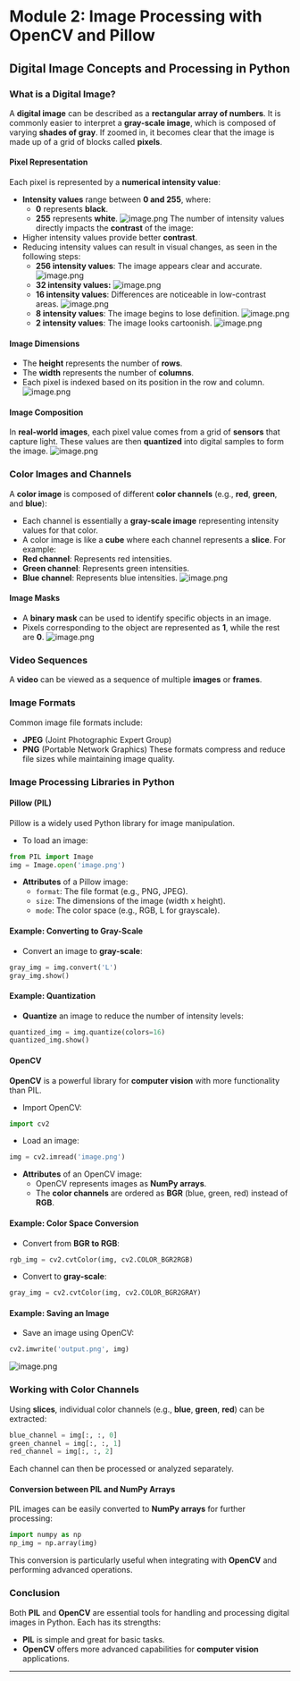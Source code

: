 

# Module 2: Image Processing with OpenCV and Pillow
## Digital Image Concepts and Processing in Python
### What is a Digital Image?
A **digital image** can be described as a **rectangular array of numbers**. It is commonly easier to interpret a **gray-scale image**, which is composed of varying **shades of gray**. If zoomed in, it becomes clear that the image is made up of a grid of blocks called **pixels**.
#### Pixel Representation
Each pixel is represented by a **numerical intensity value**:
- **Intensity values** range between **0 and 255**, where:
	- **0** represents **black**.
	- **255** represents **white**.
![image.png](https://prod-files-secure.s3.us-west-2.amazonaws.com/03e82b26-cccb-4906-bb56-adabcbdc0655/fa1bb4aa-313a-44c2-a7b3-7fa4a8432b08/image.png?X-Amz-Algorithm=AWS4-HMAC-SHA256&X-Amz-Content-Sha256=UNSIGNED-PAYLOAD&X-Amz-Credential=ASIAZI2LB466WYHKA7H6%2F20250130%2Fus-west-2%2Fs3%2Faws4_request&X-Amz-Date=20250130T191125Z&X-Amz-Expires=3600&X-Amz-Security-Token=IQoJb3JpZ2luX2VjEKP%2F%2F%2F%2F%2F%2F%2F%2F%2F%2FwEaCXVzLXdlc3QtMiJHMEUCIGNUqnQ3cPRLxyBIVis5Z2gff70AmbUvriaZ8lb6ri8BAiEAwYez6DoXEH0725j0yKu%2BYcbqGwNEe37MoARPRj8JbC4qiAQIrP%2F%2F%2F%2F%2F%2F%2F%2F%2F%2FARAAGgw2Mzc0MjMxODM4MDUiDBxnUSTmRSiAREq25SrcA6zFL9ocR1txcMzbJeE9pSqTjhUSe7XVUDBVz4wJ9tKY5fzW3lctZXF%2BPqpUeHVcfGizrDbTbEGRBGhbkX2pxxxOFq6J7rDharGL%2Bx0rV%2FUxAvEhWyzqFF%2FDAiX1QeoCnXxeSWujzBBJG8T0%2FuoYZ0D%2FhujwtqEyzR4wT2UC4OnBpMEyvSUl5aKeI79SQyvNif3AfebRV2Am84wl4k%2FRUB%2B%2FDnsha7xUdgKgAItOgJwF1kXLEMbE9jf%2FsgdDLgVsmo9603x%2B0tbyRTX2HxQov8A%2Fftz7Ty582JOR5TbGWs8JnsuW2IIBNym6hsRAsiViB5a%2BY6UZGqTIiJEbMH3uva4Hp8sHBJtXKAiN5UeziWcn9woHthPhCjE%2FykBhe6s5XMq71Dnurbv2MmMx%2BOojEskxsxXRVYjIz88Rv%2FC%2Fm%2BRfcTvQL%2FByRJECSK4eTTuHRElBOAs1DGwwYyem24THSh1fosbfVf2HjsgUbGSv%2FRdUXfYZ13lZiNX5%2FSBGwxUL4LMQtkthurLkhlINATI%2Fz9tyH65xqdqEd9BUbnotvg5p7LRgD%2BirAHesvXo8SseVZgQwmNZ6bG51lhu61v9WCXspHEPnJNF62UiGg6Flp28%2BBVcP9sSB0FG%2BzNVrMIGO77wGOqUBCEzR4%2FTdHs%2FXejKPpQVLrs1ndJZ0iGOX5sEsXMlrbU2wsegBKGOW8n75M9tYU1UnorMK4IM90GVnzxoTc9zCrI43NP%2BVHRj0NdBNnIDk2vw%2BeHqNR98BTtrDheXmCqU7V6Ckzpf%2FYgJQjuhqzHPckflpqBgfQ4ceW%2F6xqWrLl%2FWHcEZodPUN5Q9q2fDjf%2BbiE9bCdUsAkSKet3cVoPh9VcS1o%2F5d&X-Amz-Signature=e4db9b1205a40f3ac8556130048f6ddf8e2a7d06f19a7a7b2ff9b56604bc044b&X-Amz-SignedHeaders=host&x-id=GetObject)
The number of intensity values directly impacts the **contrast** of the image:
- Higher intensity values provide better **contrast**.
- Reducing intensity values can result in visual changes, as seen in the following steps:
	- **256 intensity values**: The image appears clear and accurate.
![image.png](https://prod-files-secure.s3.us-west-2.amazonaws.com/03e82b26-cccb-4906-bb56-adabcbdc0655/0de7dfb4-99dc-4b87-8932-5165b3c3b775/image.png?X-Amz-Algorithm=AWS4-HMAC-SHA256&X-Amz-Content-Sha256=UNSIGNED-PAYLOAD&X-Amz-Credential=ASIAZI2LB4664SAELFG5%2F20250130%2Fus-west-2%2Fs3%2Faws4_request&X-Amz-Date=20250130T191125Z&X-Amz-Expires=3600&X-Amz-Security-Token=IQoJb3JpZ2luX2VjEKP%2F%2F%2F%2F%2F%2F%2F%2F%2F%2FwEaCXVzLXdlc3QtMiJHMEUCIBzeL6EsO89J8k4a5vZ8Soelc0U4oGZDmjoaQnz22p2xAiEAylpAd4C61DdrQKnj%2BAs8ryVoaWmZnrGm5J5WY4ikPyMqiAQIrP%2F%2F%2F%2F%2F%2F%2F%2F%2F%2FARAAGgw2Mzc0MjMxODM4MDUiDEuKZzDYm%2BEksu2%2BySrcA%2BgWyqbEl%2FGEwRNJ7bIj7htp%2BCSG94m0l30Zx1w7OVpbIEkwK6Bf2mHPGD2YjDHp0%2FM8Y3Br54mBOn7%2B0wbc2IyVvh0FkYpW2T97NoeljbalxlVFtYm5LyBRSkY3bTGO7C6C%2Ff5%2FetVbjU7cBQxm09SU%2FPCWtgrS3SjaT0SzWAbO3KuulD7lq%2BFRz28syAcLEAPK2EOk%2BeYI90UVJDOMOist8zS%2FqVt3Z87Qs3Hg1Vs7cjFUpqi%2FG1vIKouqUOrj7A7s6vzgXN4vNsUiikAL293Kx0m8aSsPJx0t3cUybw%2F0L5bfOGqCThOQfRaEmgxqh8CxGpu1165fvK8l%2FSEn7QKvW1AuEdzLPrC0aIdD%2BpcHNBL%2Fk5UElj4cYihrJ7hT%2BIXN0HliaoVrqPDHX1Rc24OrE3waxcSTatLlk7WWQ5PGyljjFJyw9l35L6lTPXlTryS5nvrL%2Fw4Zyj4K0VBzXKGZf1AF5%2BJasFuwMo1NbubWGWKz3WsEUuhVEdju92pjQvb%2FttiYCHRlD5JYyWsZvpD72etRranjGpzotiFtG1KNpWaS9cnk4BpiXyEQRUmC%2Bptm4sjH%2BUT5mUiNuSz3%2BXdg0QO5%2FDzqhn23IfShQCh7g3SWyLS0bzQANcbCMJyO77wGOqUBL%2BDXalM00GaUe8TSbvjRL%2FwqFqEFFP2mZV%2BZARw0M10yoC8hD15LbznHAAtL88royamr7MMOO650hLNr8ydyE9ioIHrlvO3PyLLkLvcbEtzanZEUMx36lo8k%2BmbVXJdkrxdC1ixReGrX5yDDc8Hrk2ogcvqbUI%2B%2BVwm4stfS6b8QI3F3qGpU2Gy%2Beu%2BZJZWf%2B6ltfy%2F6Fe7lxwRl6%2FznplXHVYHj&X-Amz-Signature=1087a39feb3640e1dc69cae488cef1425c5ebd0a34029bae4929c885e3a8f761&X-Amz-SignedHeaders=host&x-id=GetObject)
	- **32 intensity values:**
![image.png](https://prod-files-secure.s3.us-west-2.amazonaws.com/03e82b26-cccb-4906-bb56-adabcbdc0655/7eb81f08-b190-4c5a-ba2b-2a498a15b2c4/image.png?X-Amz-Algorithm=AWS4-HMAC-SHA256&X-Amz-Content-Sha256=UNSIGNED-PAYLOAD&X-Amz-Credential=ASIAZI2LB4664SAELFG5%2F20250130%2Fus-west-2%2Fs3%2Faws4_request&X-Amz-Date=20250130T191125Z&X-Amz-Expires=3600&X-Amz-Security-Token=IQoJb3JpZ2luX2VjEKP%2F%2F%2F%2F%2F%2F%2F%2F%2F%2FwEaCXVzLXdlc3QtMiJHMEUCIBzeL6EsO89J8k4a5vZ8Soelc0U4oGZDmjoaQnz22p2xAiEAylpAd4C61DdrQKnj%2BAs8ryVoaWmZnrGm5J5WY4ikPyMqiAQIrP%2F%2F%2F%2F%2F%2F%2F%2F%2F%2FARAAGgw2Mzc0MjMxODM4MDUiDEuKZzDYm%2BEksu2%2BySrcA%2BgWyqbEl%2FGEwRNJ7bIj7htp%2BCSG94m0l30Zx1w7OVpbIEkwK6Bf2mHPGD2YjDHp0%2FM8Y3Br54mBOn7%2B0wbc2IyVvh0FkYpW2T97NoeljbalxlVFtYm5LyBRSkY3bTGO7C6C%2Ff5%2FetVbjU7cBQxm09SU%2FPCWtgrS3SjaT0SzWAbO3KuulD7lq%2BFRz28syAcLEAPK2EOk%2BeYI90UVJDOMOist8zS%2FqVt3Z87Qs3Hg1Vs7cjFUpqi%2FG1vIKouqUOrj7A7s6vzgXN4vNsUiikAL293Kx0m8aSsPJx0t3cUybw%2F0L5bfOGqCThOQfRaEmgxqh8CxGpu1165fvK8l%2FSEn7QKvW1AuEdzLPrC0aIdD%2BpcHNBL%2Fk5UElj4cYihrJ7hT%2BIXN0HliaoVrqPDHX1Rc24OrE3waxcSTatLlk7WWQ5PGyljjFJyw9l35L6lTPXlTryS5nvrL%2Fw4Zyj4K0VBzXKGZf1AF5%2BJasFuwMo1NbubWGWKz3WsEUuhVEdju92pjQvb%2FttiYCHRlD5JYyWsZvpD72etRranjGpzotiFtG1KNpWaS9cnk4BpiXyEQRUmC%2Bptm4sjH%2BUT5mUiNuSz3%2BXdg0QO5%2FDzqhn23IfShQCh7g3SWyLS0bzQANcbCMJyO77wGOqUBL%2BDXalM00GaUe8TSbvjRL%2FwqFqEFFP2mZV%2BZARw0M10yoC8hD15LbznHAAtL88royamr7MMOO650hLNr8ydyE9ioIHrlvO3PyLLkLvcbEtzanZEUMx36lo8k%2BmbVXJdkrxdC1ixReGrX5yDDc8Hrk2ogcvqbUI%2B%2BVwm4stfS6b8QI3F3qGpU2Gy%2Beu%2BZJZWf%2B6ltfy%2F6Fe7lxwRl6%2FznplXHVYHj&X-Amz-Signature=57ed76c4874a8e81d9f503d08305f4ded735f167125dec1969a4647baca41d90&X-Amz-SignedHeaders=host&x-id=GetObject)
	- **16 intensity values**: Differences are noticeable in low-contrast areas.
![image.png](https://prod-files-secure.s3.us-west-2.amazonaws.com/03e82b26-cccb-4906-bb56-adabcbdc0655/6bf56d44-9a14-4b7b-98c2-1f00b8630f0c/image.png?X-Amz-Algorithm=AWS4-HMAC-SHA256&X-Amz-Content-Sha256=UNSIGNED-PAYLOAD&X-Amz-Credential=ASIAZI2LB4664SAELFG5%2F20250130%2Fus-west-2%2Fs3%2Faws4_request&X-Amz-Date=20250130T191125Z&X-Amz-Expires=3600&X-Amz-Security-Token=IQoJb3JpZ2luX2VjEKP%2F%2F%2F%2F%2F%2F%2F%2F%2F%2FwEaCXVzLXdlc3QtMiJHMEUCIBzeL6EsO89J8k4a5vZ8Soelc0U4oGZDmjoaQnz22p2xAiEAylpAd4C61DdrQKnj%2BAs8ryVoaWmZnrGm5J5WY4ikPyMqiAQIrP%2F%2F%2F%2F%2F%2F%2F%2F%2F%2FARAAGgw2Mzc0MjMxODM4MDUiDEuKZzDYm%2BEksu2%2BySrcA%2BgWyqbEl%2FGEwRNJ7bIj7htp%2BCSG94m0l30Zx1w7OVpbIEkwK6Bf2mHPGD2YjDHp0%2FM8Y3Br54mBOn7%2B0wbc2IyVvh0FkYpW2T97NoeljbalxlVFtYm5LyBRSkY3bTGO7C6C%2Ff5%2FetVbjU7cBQxm09SU%2FPCWtgrS3SjaT0SzWAbO3KuulD7lq%2BFRz28syAcLEAPK2EOk%2BeYI90UVJDOMOist8zS%2FqVt3Z87Qs3Hg1Vs7cjFUpqi%2FG1vIKouqUOrj7A7s6vzgXN4vNsUiikAL293Kx0m8aSsPJx0t3cUybw%2F0L5bfOGqCThOQfRaEmgxqh8CxGpu1165fvK8l%2FSEn7QKvW1AuEdzLPrC0aIdD%2BpcHNBL%2Fk5UElj4cYihrJ7hT%2BIXN0HliaoVrqPDHX1Rc24OrE3waxcSTatLlk7WWQ5PGyljjFJyw9l35L6lTPXlTryS5nvrL%2Fw4Zyj4K0VBzXKGZf1AF5%2BJasFuwMo1NbubWGWKz3WsEUuhVEdju92pjQvb%2FttiYCHRlD5JYyWsZvpD72etRranjGpzotiFtG1KNpWaS9cnk4BpiXyEQRUmC%2Bptm4sjH%2BUT5mUiNuSz3%2BXdg0QO5%2FDzqhn23IfShQCh7g3SWyLS0bzQANcbCMJyO77wGOqUBL%2BDXalM00GaUe8TSbvjRL%2FwqFqEFFP2mZV%2BZARw0M10yoC8hD15LbznHAAtL88royamr7MMOO650hLNr8ydyE9ioIHrlvO3PyLLkLvcbEtzanZEUMx36lo8k%2BmbVXJdkrxdC1ixReGrX5yDDc8Hrk2ogcvqbUI%2B%2BVwm4stfS6b8QI3F3qGpU2Gy%2Beu%2BZJZWf%2B6ltfy%2F6Fe7lxwRl6%2FznplXHVYHj&X-Amz-Signature=5ed035bb0f25ee197f539318ba9872a1665f5e740fd2cca511d82eeb8ed8168e&X-Amz-SignedHeaders=host&x-id=GetObject)
	- **8 intensity values**: The image begins to lose definition.
![image.png](https://prod-files-secure.s3.us-west-2.amazonaws.com/03e82b26-cccb-4906-bb56-adabcbdc0655/cca05878-ca1a-43e0-8bec-1d146756f9ae/image.png?X-Amz-Algorithm=AWS4-HMAC-SHA256&X-Amz-Content-Sha256=UNSIGNED-PAYLOAD&X-Amz-Credential=ASIAZI2LB4664SAELFG5%2F20250130%2Fus-west-2%2Fs3%2Faws4_request&X-Amz-Date=20250130T191125Z&X-Amz-Expires=3600&X-Amz-Security-Token=IQoJb3JpZ2luX2VjEKP%2F%2F%2F%2F%2F%2F%2F%2F%2F%2FwEaCXVzLXdlc3QtMiJHMEUCIBzeL6EsO89J8k4a5vZ8Soelc0U4oGZDmjoaQnz22p2xAiEAylpAd4C61DdrQKnj%2BAs8ryVoaWmZnrGm5J5WY4ikPyMqiAQIrP%2F%2F%2F%2F%2F%2F%2F%2F%2F%2FARAAGgw2Mzc0MjMxODM4MDUiDEuKZzDYm%2BEksu2%2BySrcA%2BgWyqbEl%2FGEwRNJ7bIj7htp%2BCSG94m0l30Zx1w7OVpbIEkwK6Bf2mHPGD2YjDHp0%2FM8Y3Br54mBOn7%2B0wbc2IyVvh0FkYpW2T97NoeljbalxlVFtYm5LyBRSkY3bTGO7C6C%2Ff5%2FetVbjU7cBQxm09SU%2FPCWtgrS3SjaT0SzWAbO3KuulD7lq%2BFRz28syAcLEAPK2EOk%2BeYI90UVJDOMOist8zS%2FqVt3Z87Qs3Hg1Vs7cjFUpqi%2FG1vIKouqUOrj7A7s6vzgXN4vNsUiikAL293Kx0m8aSsPJx0t3cUybw%2F0L5bfOGqCThOQfRaEmgxqh8CxGpu1165fvK8l%2FSEn7QKvW1AuEdzLPrC0aIdD%2BpcHNBL%2Fk5UElj4cYihrJ7hT%2BIXN0HliaoVrqPDHX1Rc24OrE3waxcSTatLlk7WWQ5PGyljjFJyw9l35L6lTPXlTryS5nvrL%2Fw4Zyj4K0VBzXKGZf1AF5%2BJasFuwMo1NbubWGWKz3WsEUuhVEdju92pjQvb%2FttiYCHRlD5JYyWsZvpD72etRranjGpzotiFtG1KNpWaS9cnk4BpiXyEQRUmC%2Bptm4sjH%2BUT5mUiNuSz3%2BXdg0QO5%2FDzqhn23IfShQCh7g3SWyLS0bzQANcbCMJyO77wGOqUBL%2BDXalM00GaUe8TSbvjRL%2FwqFqEFFP2mZV%2BZARw0M10yoC8hD15LbznHAAtL88royamr7MMOO650hLNr8ydyE9ioIHrlvO3PyLLkLvcbEtzanZEUMx36lo8k%2BmbVXJdkrxdC1ixReGrX5yDDc8Hrk2ogcvqbUI%2B%2BVwm4stfS6b8QI3F3qGpU2Gy%2Beu%2BZJZWf%2B6ltfy%2F6Fe7lxwRl6%2FznplXHVYHj&X-Amz-Signature=dd0238f108f938b97e816eaaea2b9146a57138f1b46d0634055a5b1a071ae8e7&X-Amz-SignedHeaders=host&x-id=GetObject)
	- **2 intensity values**: The image looks cartoonish.
![image.png](https://prod-files-secure.s3.us-west-2.amazonaws.com/03e82b26-cccb-4906-bb56-adabcbdc0655/12da64d7-6b97-44e0-bc2c-52b9c47ce212/image.png?X-Amz-Algorithm=AWS4-HMAC-SHA256&X-Amz-Content-Sha256=UNSIGNED-PAYLOAD&X-Amz-Credential=ASIAZI2LB4664SAELFG5%2F20250130%2Fus-west-2%2Fs3%2Faws4_request&X-Amz-Date=20250130T191125Z&X-Amz-Expires=3600&X-Amz-Security-Token=IQoJb3JpZ2luX2VjEKP%2F%2F%2F%2F%2F%2F%2F%2F%2F%2FwEaCXVzLXdlc3QtMiJHMEUCIBzeL6EsO89J8k4a5vZ8Soelc0U4oGZDmjoaQnz22p2xAiEAylpAd4C61DdrQKnj%2BAs8ryVoaWmZnrGm5J5WY4ikPyMqiAQIrP%2F%2F%2F%2F%2F%2F%2F%2F%2F%2FARAAGgw2Mzc0MjMxODM4MDUiDEuKZzDYm%2BEksu2%2BySrcA%2BgWyqbEl%2FGEwRNJ7bIj7htp%2BCSG94m0l30Zx1w7OVpbIEkwK6Bf2mHPGD2YjDHp0%2FM8Y3Br54mBOn7%2B0wbc2IyVvh0FkYpW2T97NoeljbalxlVFtYm5LyBRSkY3bTGO7C6C%2Ff5%2FetVbjU7cBQxm09SU%2FPCWtgrS3SjaT0SzWAbO3KuulD7lq%2BFRz28syAcLEAPK2EOk%2BeYI90UVJDOMOist8zS%2FqVt3Z87Qs3Hg1Vs7cjFUpqi%2FG1vIKouqUOrj7A7s6vzgXN4vNsUiikAL293Kx0m8aSsPJx0t3cUybw%2F0L5bfOGqCThOQfRaEmgxqh8CxGpu1165fvK8l%2FSEn7QKvW1AuEdzLPrC0aIdD%2BpcHNBL%2Fk5UElj4cYihrJ7hT%2BIXN0HliaoVrqPDHX1Rc24OrE3waxcSTatLlk7WWQ5PGyljjFJyw9l35L6lTPXlTryS5nvrL%2Fw4Zyj4K0VBzXKGZf1AF5%2BJasFuwMo1NbubWGWKz3WsEUuhVEdju92pjQvb%2FttiYCHRlD5JYyWsZvpD72etRranjGpzotiFtG1KNpWaS9cnk4BpiXyEQRUmC%2Bptm4sjH%2BUT5mUiNuSz3%2BXdg0QO5%2FDzqhn23IfShQCh7g3SWyLS0bzQANcbCMJyO77wGOqUBL%2BDXalM00GaUe8TSbvjRL%2FwqFqEFFP2mZV%2BZARw0M10yoC8hD15LbznHAAtL88royamr7MMOO650hLNr8ydyE9ioIHrlvO3PyLLkLvcbEtzanZEUMx36lo8k%2BmbVXJdkrxdC1ixReGrX5yDDc8Hrk2ogcvqbUI%2B%2BVwm4stfS6b8QI3F3qGpU2Gy%2Beu%2BZJZWf%2B6ltfy%2F6Fe7lxwRl6%2FznplXHVYHj&X-Amz-Signature=69afa1a58db2151bad9b98c441f13a1f5f0f4401a6098fcdf2866ae03e5344bc&X-Amz-SignedHeaders=host&x-id=GetObject)
#### Image Dimensions
- The **height** represents the number of **rows**.
- The **width** represents the number of **columns**.
- Each pixel is indexed based on its position in the row and column.
![image.png](https://prod-files-secure.s3.us-west-2.amazonaws.com/03e82b26-cccb-4906-bb56-adabcbdc0655/ff056335-e79e-4491-b508-30cd45b6c194/image.png?X-Amz-Algorithm=AWS4-HMAC-SHA256&X-Amz-Content-Sha256=UNSIGNED-PAYLOAD&X-Amz-Credential=ASIAZI2LB466WYHKA7H6%2F20250130%2Fus-west-2%2Fs3%2Faws4_request&X-Amz-Date=20250130T191125Z&X-Amz-Expires=3600&X-Amz-Security-Token=IQoJb3JpZ2luX2VjEKP%2F%2F%2F%2F%2F%2F%2F%2F%2F%2FwEaCXVzLXdlc3QtMiJHMEUCIGNUqnQ3cPRLxyBIVis5Z2gff70AmbUvriaZ8lb6ri8BAiEAwYez6DoXEH0725j0yKu%2BYcbqGwNEe37MoARPRj8JbC4qiAQIrP%2F%2F%2F%2F%2F%2F%2F%2F%2F%2FARAAGgw2Mzc0MjMxODM4MDUiDBxnUSTmRSiAREq25SrcA6zFL9ocR1txcMzbJeE9pSqTjhUSe7XVUDBVz4wJ9tKY5fzW3lctZXF%2BPqpUeHVcfGizrDbTbEGRBGhbkX2pxxxOFq6J7rDharGL%2Bx0rV%2FUxAvEhWyzqFF%2FDAiX1QeoCnXxeSWujzBBJG8T0%2FuoYZ0D%2FhujwtqEyzR4wT2UC4OnBpMEyvSUl5aKeI79SQyvNif3AfebRV2Am84wl4k%2FRUB%2B%2FDnsha7xUdgKgAItOgJwF1kXLEMbE9jf%2FsgdDLgVsmo9603x%2B0tbyRTX2HxQov8A%2Fftz7Ty582JOR5TbGWs8JnsuW2IIBNym6hsRAsiViB5a%2BY6UZGqTIiJEbMH3uva4Hp8sHBJtXKAiN5UeziWcn9woHthPhCjE%2FykBhe6s5XMq71Dnurbv2MmMx%2BOojEskxsxXRVYjIz88Rv%2FC%2Fm%2BRfcTvQL%2FByRJECSK4eTTuHRElBOAs1DGwwYyem24THSh1fosbfVf2HjsgUbGSv%2FRdUXfYZ13lZiNX5%2FSBGwxUL4LMQtkthurLkhlINATI%2Fz9tyH65xqdqEd9BUbnotvg5p7LRgD%2BirAHesvXo8SseVZgQwmNZ6bG51lhu61v9WCXspHEPnJNF62UiGg6Flp28%2BBVcP9sSB0FG%2BzNVrMIGO77wGOqUBCEzR4%2FTdHs%2FXejKPpQVLrs1ndJZ0iGOX5sEsXMlrbU2wsegBKGOW8n75M9tYU1UnorMK4IM90GVnzxoTc9zCrI43NP%2BVHRj0NdBNnIDk2vw%2BeHqNR98BTtrDheXmCqU7V6Ckzpf%2FYgJQjuhqzHPckflpqBgfQ4ceW%2F6xqWrLl%2FWHcEZodPUN5Q9q2fDjf%2BbiE9bCdUsAkSKet3cVoPh9VcS1o%2F5d&X-Amz-Signature=812e76871ab99a89c2137ad19327be54d6c993f4b6a911649a6fec5e9a1924f5&X-Amz-SignedHeaders=host&x-id=GetObject)
#### Image Composition
In **real-world images**, each pixel value comes from a grid of **sensors** that capture light. These values are then **quantized** into digital samples to form the image.
![image.png](https://prod-files-secure.s3.us-west-2.amazonaws.com/03e82b26-cccb-4906-bb56-adabcbdc0655/0c721ea0-409b-4d32-b630-a00d6f170d18/image.png?X-Amz-Algorithm=AWS4-HMAC-SHA256&X-Amz-Content-Sha256=UNSIGNED-PAYLOAD&X-Amz-Credential=ASIAZI2LB466WYHKA7H6%2F20250130%2Fus-west-2%2Fs3%2Faws4_request&X-Amz-Date=20250130T191125Z&X-Amz-Expires=3600&X-Amz-Security-Token=IQoJb3JpZ2luX2VjEKP%2F%2F%2F%2F%2F%2F%2F%2F%2F%2FwEaCXVzLXdlc3QtMiJHMEUCIGNUqnQ3cPRLxyBIVis5Z2gff70AmbUvriaZ8lb6ri8BAiEAwYez6DoXEH0725j0yKu%2BYcbqGwNEe37MoARPRj8JbC4qiAQIrP%2F%2F%2F%2F%2F%2F%2F%2F%2F%2FARAAGgw2Mzc0MjMxODM4MDUiDBxnUSTmRSiAREq25SrcA6zFL9ocR1txcMzbJeE9pSqTjhUSe7XVUDBVz4wJ9tKY5fzW3lctZXF%2BPqpUeHVcfGizrDbTbEGRBGhbkX2pxxxOFq6J7rDharGL%2Bx0rV%2FUxAvEhWyzqFF%2FDAiX1QeoCnXxeSWujzBBJG8T0%2FuoYZ0D%2FhujwtqEyzR4wT2UC4OnBpMEyvSUl5aKeI79SQyvNif3AfebRV2Am84wl4k%2FRUB%2B%2FDnsha7xUdgKgAItOgJwF1kXLEMbE9jf%2FsgdDLgVsmo9603x%2B0tbyRTX2HxQov8A%2Fftz7Ty582JOR5TbGWs8JnsuW2IIBNym6hsRAsiViB5a%2BY6UZGqTIiJEbMH3uva4Hp8sHBJtXKAiN5UeziWcn9woHthPhCjE%2FykBhe6s5XMq71Dnurbv2MmMx%2BOojEskxsxXRVYjIz88Rv%2FC%2Fm%2BRfcTvQL%2FByRJECSK4eTTuHRElBOAs1DGwwYyem24THSh1fosbfVf2HjsgUbGSv%2FRdUXfYZ13lZiNX5%2FSBGwxUL4LMQtkthurLkhlINATI%2Fz9tyH65xqdqEd9BUbnotvg5p7LRgD%2BirAHesvXo8SseVZgQwmNZ6bG51lhu61v9WCXspHEPnJNF62UiGg6Flp28%2BBVcP9sSB0FG%2BzNVrMIGO77wGOqUBCEzR4%2FTdHs%2FXejKPpQVLrs1ndJZ0iGOX5sEsXMlrbU2wsegBKGOW8n75M9tYU1UnorMK4IM90GVnzxoTc9zCrI43NP%2BVHRj0NdBNnIDk2vw%2BeHqNR98BTtrDheXmCqU7V6Ckzpf%2FYgJQjuhqzHPckflpqBgfQ4ceW%2F6xqWrLl%2FWHcEZodPUN5Q9q2fDjf%2BbiE9bCdUsAkSKet3cVoPh9VcS1o%2F5d&X-Amz-Signature=b55d23e55957028e6945811508d6f243b162ed9f93ecaa6476018404f1dcfaa9&X-Amz-SignedHeaders=host&x-id=GetObject)
### Color Images and Channels
A **color image** is composed of different **color channels** (e.g., **red**, **green**, and **blue**):
- Each channel is essentially a **gray-scale image** representing intensity values for that color.
- A color image is like a **cube** where each channel represents a **slice**.
For example:
- **Red channel**: Represents red intensities.
- **Green channel**: Represents green intensities.
- **Blue channel**: Represents blue intensities.
![image.png](https://prod-files-secure.s3.us-west-2.amazonaws.com/03e82b26-cccb-4906-bb56-adabcbdc0655/c0cc17c9-842f-413f-82e8-f3f44278cf74/image.png?X-Amz-Algorithm=AWS4-HMAC-SHA256&X-Amz-Content-Sha256=UNSIGNED-PAYLOAD&X-Amz-Credential=ASIAZI2LB466WYHKA7H6%2F20250130%2Fus-west-2%2Fs3%2Faws4_request&X-Amz-Date=20250130T191125Z&X-Amz-Expires=3600&X-Amz-Security-Token=IQoJb3JpZ2luX2VjEKP%2F%2F%2F%2F%2F%2F%2F%2F%2F%2FwEaCXVzLXdlc3QtMiJHMEUCIGNUqnQ3cPRLxyBIVis5Z2gff70AmbUvriaZ8lb6ri8BAiEAwYez6DoXEH0725j0yKu%2BYcbqGwNEe37MoARPRj8JbC4qiAQIrP%2F%2F%2F%2F%2F%2F%2F%2F%2F%2FARAAGgw2Mzc0MjMxODM4MDUiDBxnUSTmRSiAREq25SrcA6zFL9ocR1txcMzbJeE9pSqTjhUSe7XVUDBVz4wJ9tKY5fzW3lctZXF%2BPqpUeHVcfGizrDbTbEGRBGhbkX2pxxxOFq6J7rDharGL%2Bx0rV%2FUxAvEhWyzqFF%2FDAiX1QeoCnXxeSWujzBBJG8T0%2FuoYZ0D%2FhujwtqEyzR4wT2UC4OnBpMEyvSUl5aKeI79SQyvNif3AfebRV2Am84wl4k%2FRUB%2B%2FDnsha7xUdgKgAItOgJwF1kXLEMbE9jf%2FsgdDLgVsmo9603x%2B0tbyRTX2HxQov8A%2Fftz7Ty582JOR5TbGWs8JnsuW2IIBNym6hsRAsiViB5a%2BY6UZGqTIiJEbMH3uva4Hp8sHBJtXKAiN5UeziWcn9woHthPhCjE%2FykBhe6s5XMq71Dnurbv2MmMx%2BOojEskxsxXRVYjIz88Rv%2FC%2Fm%2BRfcTvQL%2FByRJECSK4eTTuHRElBOAs1DGwwYyem24THSh1fosbfVf2HjsgUbGSv%2FRdUXfYZ13lZiNX5%2FSBGwxUL4LMQtkthurLkhlINATI%2Fz9tyH65xqdqEd9BUbnotvg5p7LRgD%2BirAHesvXo8SseVZgQwmNZ6bG51lhu61v9WCXspHEPnJNF62UiGg6Flp28%2BBVcP9sSB0FG%2BzNVrMIGO77wGOqUBCEzR4%2FTdHs%2FXejKPpQVLrs1ndJZ0iGOX5sEsXMlrbU2wsegBKGOW8n75M9tYU1UnorMK4IM90GVnzxoTc9zCrI43NP%2BVHRj0NdBNnIDk2vw%2BeHqNR98BTtrDheXmCqU7V6Ckzpf%2FYgJQjuhqzHPckflpqBgfQ4ceW%2F6xqWrLl%2FWHcEZodPUN5Q9q2fDjf%2BbiE9bCdUsAkSKet3cVoPh9VcS1o%2F5d&X-Amz-Signature=5bdd91333edc60a5426e6bf6252a0b8bd970c5a0a2324afb759efad1ff22eda8&X-Amz-SignedHeaders=host&x-id=GetObject)
#### Image Masks
- A **binary mask** can be used to identify specific objects in an image.
- Pixels corresponding to the object are represented as **1**, while the rest are **0**.
![image.png](https://prod-files-secure.s3.us-west-2.amazonaws.com/03e82b26-cccb-4906-bb56-adabcbdc0655/667eab4d-d19d-4618-81d0-663b6beb002c/image.png?X-Amz-Algorithm=AWS4-HMAC-SHA256&X-Amz-Content-Sha256=UNSIGNED-PAYLOAD&X-Amz-Credential=ASIAZI2LB466WYHKA7H6%2F20250130%2Fus-west-2%2Fs3%2Faws4_request&X-Amz-Date=20250130T191125Z&X-Amz-Expires=3600&X-Amz-Security-Token=IQoJb3JpZ2luX2VjEKP%2F%2F%2F%2F%2F%2F%2F%2F%2F%2FwEaCXVzLXdlc3QtMiJHMEUCIGNUqnQ3cPRLxyBIVis5Z2gff70AmbUvriaZ8lb6ri8BAiEAwYez6DoXEH0725j0yKu%2BYcbqGwNEe37MoARPRj8JbC4qiAQIrP%2F%2F%2F%2F%2F%2F%2F%2F%2F%2FARAAGgw2Mzc0MjMxODM4MDUiDBxnUSTmRSiAREq25SrcA6zFL9ocR1txcMzbJeE9pSqTjhUSe7XVUDBVz4wJ9tKY5fzW3lctZXF%2BPqpUeHVcfGizrDbTbEGRBGhbkX2pxxxOFq6J7rDharGL%2Bx0rV%2FUxAvEhWyzqFF%2FDAiX1QeoCnXxeSWujzBBJG8T0%2FuoYZ0D%2FhujwtqEyzR4wT2UC4OnBpMEyvSUl5aKeI79SQyvNif3AfebRV2Am84wl4k%2FRUB%2B%2FDnsha7xUdgKgAItOgJwF1kXLEMbE9jf%2FsgdDLgVsmo9603x%2B0tbyRTX2HxQov8A%2Fftz7Ty582JOR5TbGWs8JnsuW2IIBNym6hsRAsiViB5a%2BY6UZGqTIiJEbMH3uva4Hp8sHBJtXKAiN5UeziWcn9woHthPhCjE%2FykBhe6s5XMq71Dnurbv2MmMx%2BOojEskxsxXRVYjIz88Rv%2FC%2Fm%2BRfcTvQL%2FByRJECSK4eTTuHRElBOAs1DGwwYyem24THSh1fosbfVf2HjsgUbGSv%2FRdUXfYZ13lZiNX5%2FSBGwxUL4LMQtkthurLkhlINATI%2Fz9tyH65xqdqEd9BUbnotvg5p7LRgD%2BirAHesvXo8SseVZgQwmNZ6bG51lhu61v9WCXspHEPnJNF62UiGg6Flp28%2BBVcP9sSB0FG%2BzNVrMIGO77wGOqUBCEzR4%2FTdHs%2FXejKPpQVLrs1ndJZ0iGOX5sEsXMlrbU2wsegBKGOW8n75M9tYU1UnorMK4IM90GVnzxoTc9zCrI43NP%2BVHRj0NdBNnIDk2vw%2BeHqNR98BTtrDheXmCqU7V6Ckzpf%2FYgJQjuhqzHPckflpqBgfQ4ceW%2F6xqWrLl%2FWHcEZodPUN5Q9q2fDjf%2BbiE9bCdUsAkSKet3cVoPh9VcS1o%2F5d&X-Amz-Signature=84cb134b3d03cc7bb98421bff9a9b4cee45e91546538f685c877205e81ad642c&X-Amz-SignedHeaders=host&x-id=GetObject)
### Video Sequences
A **video** can be viewed as a sequence of multiple **images** or **frames**.
### Image Formats
Common image file formats include:
- **JPEG** (Joint Photographic Expert Group)
- **PNG** (Portable Network Graphics)
These formats compress and reduce file sizes while maintaining image quality.
### Image Processing Libraries in Python
#### Pillow (PIL)
Pillow is a widely used Python library for image manipulation.
- To load an image:
```python
from PIL import Image
img = Image.open('image.png')
```
- **Attributes** of a Pillow image:
	- `format`: The file format (e.g., PNG, JPEG).
	- `size`: The dimensions of the image (width x height).
	- `mode`: The color space (e.g., RGB, L for grayscale).
#### Example: Converting to Gray-Scale
- Convert an image to **gray-scale**:
```python
gray_img = img.convert('L')
gray_img.show()
```
#### Example: Quantization
- **Quantize** an image to reduce the number of intensity levels:
```python
quantized_img = img.quantize(colors=16)
quantized_img.show()
```
#### OpenCV
**OpenCV** is a powerful library for **computer vision** with more functionality than PIL.
- Import OpenCV:
```python
import cv2
```
- Load an image:
```python
img = cv2.imread('image.png')
```
- **Attributes** of an OpenCV image:
	- OpenCV represents images as **NumPy arrays**.
	- The **color channels** are ordered as **BGR** (blue, green, red) instead of **RGB**.
#### Example: Color Space Conversion
- Convert from **BGR to RGB**:
```python
rgb_img = cv2.cvtColor(img, cv2.COLOR_BGR2RGB)
```
- Convert to **gray-scale**:
```python
gray_img = cv2.cvtColor(img, cv2.COLOR_BGR2GRAY)
```
#### Example: Saving an Image
- Save an image using OpenCV:
```python
cv2.imwrite('output.png', img)
```
![image.png](https://prod-files-secure.s3.us-west-2.amazonaws.com/03e82b26-cccb-4906-bb56-adabcbdc0655/25fcc977-54ea-484c-997e-9b6bd016f347/image.png?X-Amz-Algorithm=AWS4-HMAC-SHA256&X-Amz-Content-Sha256=UNSIGNED-PAYLOAD&X-Amz-Credential=ASIAZI2LB466WYHKA7H6%2F20250130%2Fus-west-2%2Fs3%2Faws4_request&X-Amz-Date=20250130T191125Z&X-Amz-Expires=3600&X-Amz-Security-Token=IQoJb3JpZ2luX2VjEKP%2F%2F%2F%2F%2F%2F%2F%2F%2F%2FwEaCXVzLXdlc3QtMiJHMEUCIGNUqnQ3cPRLxyBIVis5Z2gff70AmbUvriaZ8lb6ri8BAiEAwYez6DoXEH0725j0yKu%2BYcbqGwNEe37MoARPRj8JbC4qiAQIrP%2F%2F%2F%2F%2F%2F%2F%2F%2F%2FARAAGgw2Mzc0MjMxODM4MDUiDBxnUSTmRSiAREq25SrcA6zFL9ocR1txcMzbJeE9pSqTjhUSe7XVUDBVz4wJ9tKY5fzW3lctZXF%2BPqpUeHVcfGizrDbTbEGRBGhbkX2pxxxOFq6J7rDharGL%2Bx0rV%2FUxAvEhWyzqFF%2FDAiX1QeoCnXxeSWujzBBJG8T0%2FuoYZ0D%2FhujwtqEyzR4wT2UC4OnBpMEyvSUl5aKeI79SQyvNif3AfebRV2Am84wl4k%2FRUB%2B%2FDnsha7xUdgKgAItOgJwF1kXLEMbE9jf%2FsgdDLgVsmo9603x%2B0tbyRTX2HxQov8A%2Fftz7Ty582JOR5TbGWs8JnsuW2IIBNym6hsRAsiViB5a%2BY6UZGqTIiJEbMH3uva4Hp8sHBJtXKAiN5UeziWcn9woHthPhCjE%2FykBhe6s5XMq71Dnurbv2MmMx%2BOojEskxsxXRVYjIz88Rv%2FC%2Fm%2BRfcTvQL%2FByRJECSK4eTTuHRElBOAs1DGwwYyem24THSh1fosbfVf2HjsgUbGSv%2FRdUXfYZ13lZiNX5%2FSBGwxUL4LMQtkthurLkhlINATI%2Fz9tyH65xqdqEd9BUbnotvg5p7LRgD%2BirAHesvXo8SseVZgQwmNZ6bG51lhu61v9WCXspHEPnJNF62UiGg6Flp28%2BBVcP9sSB0FG%2BzNVrMIGO77wGOqUBCEzR4%2FTdHs%2FXejKPpQVLrs1ndJZ0iGOX5sEsXMlrbU2wsegBKGOW8n75M9tYU1UnorMK4IM90GVnzxoTc9zCrI43NP%2BVHRj0NdBNnIDk2vw%2BeHqNR98BTtrDheXmCqU7V6Ckzpf%2FYgJQjuhqzHPckflpqBgfQ4ceW%2F6xqWrLl%2FWHcEZodPUN5Q9q2fDjf%2BbiE9bCdUsAkSKet3cVoPh9VcS1o%2F5d&X-Amz-Signature=1307172761271f46e0ecb0f8e3cc7ce5154fa43a1060d7ac411e2763ac0dd593&X-Amz-SignedHeaders=host&x-id=GetObject)
### Working with Color Channels
Using **slices**, individual color channels (e.g., **blue**, **green**, **red**) can be extracted:
```python
blue_channel = img[:, :, 0]
green_channel = img[:, :, 1]
red_channel = img[:, :, 2]
```
Each channel can then be processed or analyzed separately.
#### Conversion between PIL and NumPy Arrays
PIL images can be easily converted to **NumPy arrays** for further processing:
```python
import numpy as np
np_img = np.array(img)
```
This conversion is particularly useful when integrating with **OpenCV** and performing advanced operations.
### Conclusion
Both **PIL** and **OpenCV** are essential tools for handling and processing digital images in Python. Each has its strengths:
- **PIL** is simple and great for basic tasks.
- **OpenCV** offers more advanced capabilities for **computer vision** applications.
___


